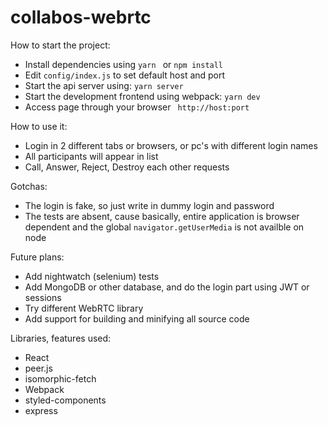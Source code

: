 # collabos-webrtc

How to start the project:

 * Install dependencies using ``` yarn  ``` or ``` npm install ```
 * Edit ``` config/index.js ``` to set default host and port
 * Start the api server using: ``` yarn server ```
 * Start the development frontend using webpack: ``` yarn dev  ```
 * Access page through your browser ``` http://host:port```

How to use it:

* Login in 2 different tabs or browsers, or pc's with different login names
* All participants will appear in list
* Call, Answer, Reject, Destroy  each other requests

Gotchas:

 * The login is fake, so just write in dummy login and password
 * The tests are absent, cause basically, entire application is browser dependent and the global ``` navigator.getUserMedia ``` is not availble on node

Future plans:

* Add nightwatch (selenium) tests
* Add MongoDB or other database, and do the login part using JWT or sessions
* Try different WebRTC library
* Add support for building and minifying all source code

Libraries, features used:

* React
* peer.js
* isomorphic-fetch
* Webpack 
* styled-components
* express
